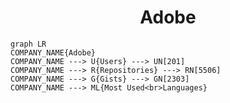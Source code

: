 <h1 align="center">Adobe</h1>

```mermaid
graph LR
COMPANY_NAME{Adobe}
COMPANY_NAME ---> U{Users} ---> UN[201]
COMPANY_NAME ---> R{Repositories} ---> RN[5506]
COMPANY_NAME ---> G{Gists} ---> GN[2303]
COMPANY_NAME ---> ML{Most Used<br>Languages}
```
